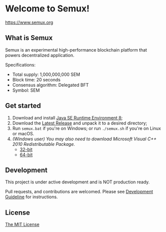 # Welcome to Semux!

https://www.semux.org

## What is Semux

Semux is an experimental high-performance blockchain platform that powers decentralized application.

Specifications:
* Total supply: 1,000,000,000 SEM
* Block time: 20 seconds
* Consensus algorithm: Delegated BFT
* Symbol: SEM

## Get started

1. Download and install [Java SE Runtime Environment 8](http://www.oracle.com/technetwork/java/javase/downloads/jre8-downloads-2133155.html);
2. Download the [Latest Release](https://github.com/semuxproject/semux/releases) and unpack it to a desired directory;
3. Run ``semux.bat`` if you're on Windows; or run ``./semux.sh`` if you're on Linux or macOS.
4. *(Windows user) You may also need to download Microsoft Visual C++ 2010 Redistributable Package.*
    - [32-bit](http://www.microsoft.com/en-us/download/details.aspx?id=5555)
    - [64-bit](https://www.microsoft.com/en-us/download/details.aspx?id=14632)

## Development

This project is under active development and is NOT production ready.

Pull requests, and contributions are welcomed. Please see [Development Guideline](https://github.com/semuxproject/semux/wiki/Development-Guideline) for instructions.

## License

[The MIT License](./LICENSE)
